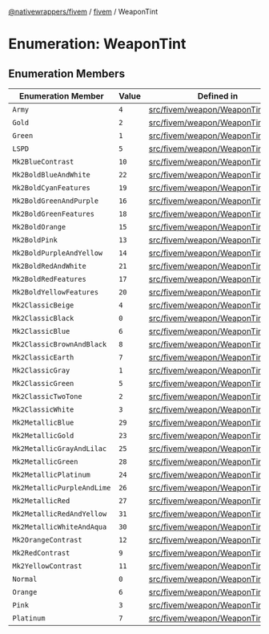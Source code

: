 [@nativewrappers/fivem](../../README.md) / [fivem](../README.md) / WeaponTint

# Enumeration: WeaponTint

## Enumeration Members

| Enumeration Member | Value | Defined in |
| ------ | ------ | ------ |
| `Army` | `4` | [src/fivem/weapon/WeaponTint.ts:38](https://github.com/nativewrappers/fivem/blob/2d4fa96d0a81695a673fe4c595d3abfefbf554a5/src/fivem/weapon/WeaponTint.ts#L38) |
| `Gold` | `2` | [src/fivem/weapon/WeaponTint.ts:36](https://github.com/nativewrappers/fivem/blob/2d4fa96d0a81695a673fe4c595d3abfefbf554a5/src/fivem/weapon/WeaponTint.ts#L36) |
| `Green` | `1` | [src/fivem/weapon/WeaponTint.ts:35](https://github.com/nativewrappers/fivem/blob/2d4fa96d0a81695a673fe4c595d3abfefbf554a5/src/fivem/weapon/WeaponTint.ts#L35) |
| `LSPD` | `5` | [src/fivem/weapon/WeaponTint.ts:39](https://github.com/nativewrappers/fivem/blob/2d4fa96d0a81695a673fe4c595d3abfefbf554a5/src/fivem/weapon/WeaponTint.ts#L39) |
| `Mk2BlueContrast` | `10` | [src/fivem/weapon/WeaponTint.ts:12](https://github.com/nativewrappers/fivem/blob/2d4fa96d0a81695a673fe4c595d3abfefbf554a5/src/fivem/weapon/WeaponTint.ts#L12) |
| `Mk2BoldBlueAndWhite` | `22` | [src/fivem/weapon/WeaponTint.ts:24](https://github.com/nativewrappers/fivem/blob/2d4fa96d0a81695a673fe4c595d3abfefbf554a5/src/fivem/weapon/WeaponTint.ts#L24) |
| `Mk2BoldCyanFeatures` | `19` | [src/fivem/weapon/WeaponTint.ts:21](https://github.com/nativewrappers/fivem/blob/2d4fa96d0a81695a673fe4c595d3abfefbf554a5/src/fivem/weapon/WeaponTint.ts#L21) |
| `Mk2BoldGreenAndPurple` | `16` | [src/fivem/weapon/WeaponTint.ts:18](https://github.com/nativewrappers/fivem/blob/2d4fa96d0a81695a673fe4c595d3abfefbf554a5/src/fivem/weapon/WeaponTint.ts#L18) |
| `Mk2BoldGreenFeatures` | `18` | [src/fivem/weapon/WeaponTint.ts:20](https://github.com/nativewrappers/fivem/blob/2d4fa96d0a81695a673fe4c595d3abfefbf554a5/src/fivem/weapon/WeaponTint.ts#L20) |
| `Mk2BoldOrange` | `15` | [src/fivem/weapon/WeaponTint.ts:17](https://github.com/nativewrappers/fivem/blob/2d4fa96d0a81695a673fe4c595d3abfefbf554a5/src/fivem/weapon/WeaponTint.ts#L17) |
| `Mk2BoldPink` | `13` | [src/fivem/weapon/WeaponTint.ts:15](https://github.com/nativewrappers/fivem/blob/2d4fa96d0a81695a673fe4c595d3abfefbf554a5/src/fivem/weapon/WeaponTint.ts#L15) |
| `Mk2BoldPurpleAndYellow` | `14` | [src/fivem/weapon/WeaponTint.ts:16](https://github.com/nativewrappers/fivem/blob/2d4fa96d0a81695a673fe4c595d3abfefbf554a5/src/fivem/weapon/WeaponTint.ts#L16) |
| `Mk2BoldRedAndWhite` | `21` | [src/fivem/weapon/WeaponTint.ts:23](https://github.com/nativewrappers/fivem/blob/2d4fa96d0a81695a673fe4c595d3abfefbf554a5/src/fivem/weapon/WeaponTint.ts#L23) |
| `Mk2BoldRedFeatures` | `17` | [src/fivem/weapon/WeaponTint.ts:19](https://github.com/nativewrappers/fivem/blob/2d4fa96d0a81695a673fe4c595d3abfefbf554a5/src/fivem/weapon/WeaponTint.ts#L19) |
| `Mk2BoldYellowFeatures` | `20` | [src/fivem/weapon/WeaponTint.ts:22](https://github.com/nativewrappers/fivem/blob/2d4fa96d0a81695a673fe4c595d3abfefbf554a5/src/fivem/weapon/WeaponTint.ts#L22) |
| `Mk2ClassicBeige` | `4` | [src/fivem/weapon/WeaponTint.ts:6](https://github.com/nativewrappers/fivem/blob/2d4fa96d0a81695a673fe4c595d3abfefbf554a5/src/fivem/weapon/WeaponTint.ts#L6) |
| `Mk2ClassicBlack` | `0` | [src/fivem/weapon/WeaponTint.ts:2](https://github.com/nativewrappers/fivem/blob/2d4fa96d0a81695a673fe4c595d3abfefbf554a5/src/fivem/weapon/WeaponTint.ts#L2) |
| `Mk2ClassicBlue` | `6` | [src/fivem/weapon/WeaponTint.ts:8](https://github.com/nativewrappers/fivem/blob/2d4fa96d0a81695a673fe4c595d3abfefbf554a5/src/fivem/weapon/WeaponTint.ts#L8) |
| `Mk2ClassicBrownAndBlack` | `8` | [src/fivem/weapon/WeaponTint.ts:10](https://github.com/nativewrappers/fivem/blob/2d4fa96d0a81695a673fe4c595d3abfefbf554a5/src/fivem/weapon/WeaponTint.ts#L10) |
| `Mk2ClassicEarth` | `7` | [src/fivem/weapon/WeaponTint.ts:9](https://github.com/nativewrappers/fivem/blob/2d4fa96d0a81695a673fe4c595d3abfefbf554a5/src/fivem/weapon/WeaponTint.ts#L9) |
| `Mk2ClassicGray` | `1` | [src/fivem/weapon/WeaponTint.ts:3](https://github.com/nativewrappers/fivem/blob/2d4fa96d0a81695a673fe4c595d3abfefbf554a5/src/fivem/weapon/WeaponTint.ts#L3) |
| `Mk2ClassicGreen` | `5` | [src/fivem/weapon/WeaponTint.ts:7](https://github.com/nativewrappers/fivem/blob/2d4fa96d0a81695a673fe4c595d3abfefbf554a5/src/fivem/weapon/WeaponTint.ts#L7) |
| `Mk2ClassicTwoTone` | `2` | [src/fivem/weapon/WeaponTint.ts:4](https://github.com/nativewrappers/fivem/blob/2d4fa96d0a81695a673fe4c595d3abfefbf554a5/src/fivem/weapon/WeaponTint.ts#L4) |
| `Mk2ClassicWhite` | `3` | [src/fivem/weapon/WeaponTint.ts:5](https://github.com/nativewrappers/fivem/blob/2d4fa96d0a81695a673fe4c595d3abfefbf554a5/src/fivem/weapon/WeaponTint.ts#L5) |
| `Mk2MetallicBlue` | `29` | [src/fivem/weapon/WeaponTint.ts:31](https://github.com/nativewrappers/fivem/blob/2d4fa96d0a81695a673fe4c595d3abfefbf554a5/src/fivem/weapon/WeaponTint.ts#L31) |
| `Mk2MetallicGold` | `23` | [src/fivem/weapon/WeaponTint.ts:25](https://github.com/nativewrappers/fivem/blob/2d4fa96d0a81695a673fe4c595d3abfefbf554a5/src/fivem/weapon/WeaponTint.ts#L25) |
| `Mk2MetallicGrayAndLilac` | `25` | [src/fivem/weapon/WeaponTint.ts:27](https://github.com/nativewrappers/fivem/blob/2d4fa96d0a81695a673fe4c595d3abfefbf554a5/src/fivem/weapon/WeaponTint.ts#L27) |
| `Mk2MetallicGreen` | `28` | [src/fivem/weapon/WeaponTint.ts:30](https://github.com/nativewrappers/fivem/blob/2d4fa96d0a81695a673fe4c595d3abfefbf554a5/src/fivem/weapon/WeaponTint.ts#L30) |
| `Mk2MetallicPlatinum` | `24` | [src/fivem/weapon/WeaponTint.ts:26](https://github.com/nativewrappers/fivem/blob/2d4fa96d0a81695a673fe4c595d3abfefbf554a5/src/fivem/weapon/WeaponTint.ts#L26) |
| `Mk2MetallicPurpleAndLime` | `26` | [src/fivem/weapon/WeaponTint.ts:28](https://github.com/nativewrappers/fivem/blob/2d4fa96d0a81695a673fe4c595d3abfefbf554a5/src/fivem/weapon/WeaponTint.ts#L28) |
| `Mk2MetallicRed` | `27` | [src/fivem/weapon/WeaponTint.ts:29](https://github.com/nativewrappers/fivem/blob/2d4fa96d0a81695a673fe4c595d3abfefbf554a5/src/fivem/weapon/WeaponTint.ts#L29) |
| `Mk2MetallicRedAndYellow` | `31` | [src/fivem/weapon/WeaponTint.ts:33](https://github.com/nativewrappers/fivem/blob/2d4fa96d0a81695a673fe4c595d3abfefbf554a5/src/fivem/weapon/WeaponTint.ts#L33) |
| `Mk2MetallicWhiteAndAqua` | `30` | [src/fivem/weapon/WeaponTint.ts:32](https://github.com/nativewrappers/fivem/blob/2d4fa96d0a81695a673fe4c595d3abfefbf554a5/src/fivem/weapon/WeaponTint.ts#L32) |
| `Mk2OrangeContrast` | `12` | [src/fivem/weapon/WeaponTint.ts:14](https://github.com/nativewrappers/fivem/blob/2d4fa96d0a81695a673fe4c595d3abfefbf554a5/src/fivem/weapon/WeaponTint.ts#L14) |
| `Mk2RedContrast` | `9` | [src/fivem/weapon/WeaponTint.ts:11](https://github.com/nativewrappers/fivem/blob/2d4fa96d0a81695a673fe4c595d3abfefbf554a5/src/fivem/weapon/WeaponTint.ts#L11) |
| `Mk2YellowContrast` | `11` | [src/fivem/weapon/WeaponTint.ts:13](https://github.com/nativewrappers/fivem/blob/2d4fa96d0a81695a673fe4c595d3abfefbf554a5/src/fivem/weapon/WeaponTint.ts#L13) |
| `Normal` | `0` | [src/fivem/weapon/WeaponTint.ts:34](https://github.com/nativewrappers/fivem/blob/2d4fa96d0a81695a673fe4c595d3abfefbf554a5/src/fivem/weapon/WeaponTint.ts#L34) |
| `Orange` | `6` | [src/fivem/weapon/WeaponTint.ts:40](https://github.com/nativewrappers/fivem/blob/2d4fa96d0a81695a673fe4c595d3abfefbf554a5/src/fivem/weapon/WeaponTint.ts#L40) |
| `Pink` | `3` | [src/fivem/weapon/WeaponTint.ts:37](https://github.com/nativewrappers/fivem/blob/2d4fa96d0a81695a673fe4c595d3abfefbf554a5/src/fivem/weapon/WeaponTint.ts#L37) |
| `Platinum` | `7` | [src/fivem/weapon/WeaponTint.ts:41](https://github.com/nativewrappers/fivem/blob/2d4fa96d0a81695a673fe4c595d3abfefbf554a5/src/fivem/weapon/WeaponTint.ts#L41) |
